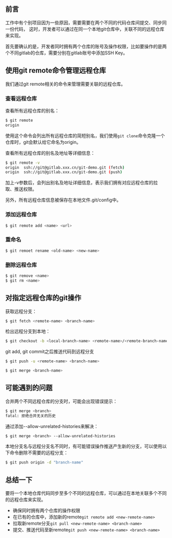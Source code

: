 ## 前言
工作中有个别项目因为一些原因，需要需要在两个不同的代码仓库间提交、同步同一份代码，
这时，开发者可以通过在同一个本地git仓库中，关联不同的远程仓库来实现。

首先要确认的是，开发者同时拥有两个仓库的账号及操作权限，比如要操作的是两个不同gitlab的仓库，需要分别在gitlab账号中添加SSH Key。

## 使用git remote命令管理远程仓库
我们通过git remote相关的命令来管理需要关联的远程仓库。

### 查看远程仓库
查看所有远程仓库的别名：
```bash
$ git remote
origin
```
使用这个命令会列出所有远程仓库的简短别名，我们使用`git clone`命令克隆一个仓库时，git会默认给它命名为origin。

查看所有远程仓库的别名及地址等详细信息：
```bash
$ git remote -v
origin	ssh://git@gitlab.xxx.cn/git-demo.git (fetch)
origin	ssh://git@gitlab.xxx.cn/git-demo.git (push)
```
加上-v参数后，会列出别名及地址详细信息，表示我们拥有对应远程仓库的拉取、推送权限。

另外，所有远程仓库信息被保存在本地文件.git/config中。

### 添加远程仓库
```bash
$ git remote add <name> <url>
```

### 重命名
```bash
$ git remoet rename <old-name> <new-name>
```

### 删除远程仓库
```bash
$ git remove <name>
$ git rm <name>
```

## 对指定远程仓库的git操作
获取远程分支：
```bash
$ git fetch <remote-name> <branch-name>
```

检出远程分支到本地：
```bash
$ git checkout -b <local-branch-name> <remote-name>/<remote-branch-name>
```


git add, git commit之后推送代码到远程分支
```bash
$ git push -u <remote-name> <branch-name>
```


```bash
$ git merge <branch-name>
```

## 可能遇到的问题
合并两个不同远程仓库的分支时，可能会出现错误提示：
```bash
$ git merge <branch>
fatal: 拒绝合并无关的历史
```
通过添加--allow-unrelated-histories来解决：
```bash
$ git merge <branch> --allow-unrelated-histories 
```

本地分支名与远程分支名不同时，有可能错误操作推送产生新的分支，可以使用以下命令删除不需要的远程分支：
```bash
$ git push origin -d "branch-name"
```

## 总结一下
要将一个本地仓库代码同步至多个不同的远程仓库，可以通过在本地关联多个不同的远程仓库来实现。
- 确保同时拥有两个仓库的操作权限
- 在已有的仓库中，添加新的remote`git remote add <new-remote-name>`
- 拉取新remote分支`git pull <new-remote-name> <branch-name>`
- 提交、推送代码至新remote`git push <new-remote-name> <branch-name>`


